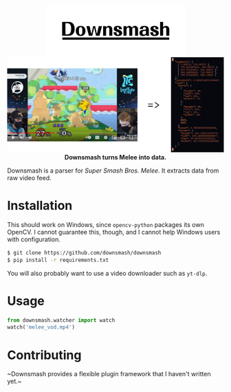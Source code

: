 <div align="center">
<img alt="Downsmash" src="https://raw.githubusercontent.com/downsmash/downsmash/master/downsmash.png" />
<br />
<img alt="What Downsmash does" src="https://raw.githubusercontent.com/downsmash/downsmash/master/what_it_does.png" />
<br />
<b>Downsmash turns Melee into data.</b>
</div>

Downsmash is a parser for _Super Smash Bros. Melee_. It extracts data from raw video feed.

# Installation

This should work on Windows, since `opencv-python` packages its own OpenCV. I cannot guarantee this, though, and I cannot help Windows users with configuration.

```sh
$ git clone https://github.com/downsmash/downsmash
$ pip install -r requirements.txt
```

You will also probably want to use a video downloader such as `yt-dlp`.

# Usage
```python
from downsmash.watcher import watch
watch('melee_vod.mp4')
```

# Contributing
~Downsmash provides a flexible plugin framework that I haven't written yet.~

